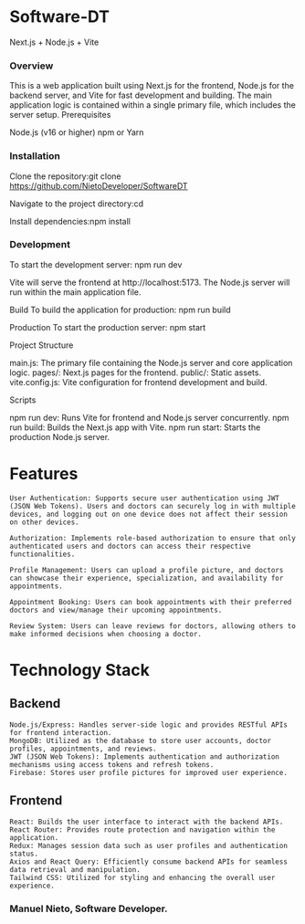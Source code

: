 #  Software-DT

Next.js + Node.js + Vite

### Overview

This is a web application built using Next.js for the frontend, Node.js for the backend server, and Vite for fast development and building. The main application logic is contained within a single primary file, which includes the server setup.
Prerequisites

Node.js (v16 or higher)
npm or Yarn

### Installation

Clone the repository:git clone <https://github.com/NietoDeveloper/SoftwareDT>


Navigate to the project directory:cd <project-directory>


Install dependencies:npm install



### Development

To start the development server:
npm run dev


Vite will serve the frontend at http://localhost:5173.
The Node.js server will run within the main application file.

Build
To build the application for production:
npm run build

Production
To start the production server:
npm start

Project Structure

main.js: The primary file containing the Node.js server and core application logic.
pages/: Next.js pages for the frontend.
public/: Static assets.
vite.config.js: Vite configuration for frontend development and build.

Scripts

npm run dev: Runs Vite for frontend and Node.js server concurrently.
npm run build: Builds the Next.js app with Vite.
npm run start: Starts the production Node.js server.


# Features

    User Authentication: Supports secure user authentication using JWT (JSON Web Tokens). Users and doctors can securely log in with multiple devices, and logging out on one device does not affect their session on other devices.

    Authorization: Implements role-based authorization to ensure that only authenticated users and doctors can access their respective functionalities.

    Profile Management: Users can upload a profile picture, and doctors can showcase their experience, specialization, and availability for appointments.

    Appointment Booking: Users can book appointments with their preferred doctors and view/manage their upcoming appointments.

    Review System: Users can leave reviews for doctors, allowing others to make informed decisions when choosing a doctor.

# Technology Stack
## Backend

    Node.js/Express: Handles server-side logic and provides RESTful APIs for frontend interaction.
    MongoDB: Utilized as the database to store user accounts, doctor profiles, appointments, and reviews.
    JWT (JSON Web Tokens): Implements authentication and authorization mechanisms using access tokens and refresh tokens.
    Firebase: Stores user profile pictures for improved user experience.

## Frontend


    React: Builds the user interface to interact with the backend APIs.
    React Router: Provides route protection and navigation within the application.
    Redux: Manages session data such as user profiles and authentication status.
    Axios and React Query: Efficiently consume backend APIs for seamless data retrieval and manipulation.
    Tailwind CSS: Utilized for styling and enhancing the overall user experience.





### Manuel Nieto, Software Developer.
